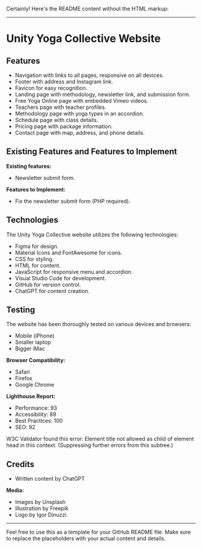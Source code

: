 Certainly! Here's the README content without the HTML markup:

---

# Unity Yoga Collective Website

## Features

- Navigation with links to all pages, responsive on all devices.
- Footer with address and Instagram link.
- Favicon for easy recognition.
- Landing page with methodology, newsletter link, and submission form.
- Free Yoga Online page with embedded Vimeo videos.
- Teachers page with teacher profiles.
- Methodology page with yoga types in an accordion.
- Schedule page with class details.
- Pricing page with package information.
- Contact page with map, address, and phone details.

## Existing Features and Features to Implement

**Existing features:**

- Newsletter submit form.

**Features to Implement:**

- Fix the newsletter submit form (PHP required).

## Technologies

The Unity Yoga Collective website utilizes the following technologies:

- Figma for design.
- Material Icons and FontAwesome for icons.
- CSS for styling.
- HTML for content.
- JavaScript for responsive menu and accordion.
- Visual Studio Code for development.
- GitHub for version control.
- ChatGPT for content creation.

## Testing

The website has been thoroughly tested on various devices and browsers:

- Mobile (iPhone)
- Smaller laptop
- Bigger iMac

**Browser Compatibility:**

- Safari
- Firefox
- Google Chrome

**Lighthouse Report:**

- Performance: 93
- Accessibility: 89
- Best Practices: 100
- SEO: 92

W3C Validator found this error: Element title not allowed as child of element head in this context. (Suppressing further errors from this subtree.)

## Credits

- Written content by ChatGPT

**Media:**

- Images by Unsplash
- Illustration by Freepik
- Logo by Igor Dinuzzi

---

Feel free to use this as a template for your GitHub README file. Make sure to replace the placeholders with your actual content and details.
